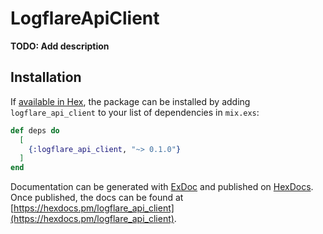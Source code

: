 # LogflareApiClient

**TODO: Add description**

## Installation

If [available in Hex](https://hex.pm/docs/publish), the package can be installed
by adding `logflare_api_client` to your list of dependencies in `mix.exs`:

```elixir
def deps do
  [
    {:logflare_api_client, "~> 0.1.0"}
  ]
end
```

Documentation can be generated with [ExDoc](https://github.com/elixir-lang/ex_doc)
and published on [HexDocs](https://hexdocs.pm). Once published, the docs can
be found at [https://hexdocs.pm/logflare_api_client](https://hexdocs.pm/logflare_api_client).

